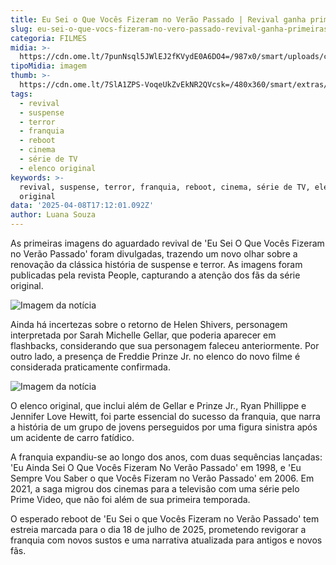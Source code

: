 ```yaml
---
title: Eu Sei o Que Vocês Fizeram no Verão Passado | Revival ganha primeiras imagens
slug: eu-sei-o-que-vocs-fizeram-no-vero-passado-revival-ganha-primeiras-imagens
categoria: FILMES
midia: >-
  https://cdn.ome.lt/7punNsql5JWlEJ2fKVydE0A6DO4=/987x0/smart/uploads/conteudo/fotos/OMELETE_CAPA_-_2025-04-08T133001.990.png
tipoMidia: imagem
thumb: >-
  https://cdn.ome.lt/7SlA1ZPS-VoqeUkZvEkNR2QVcsk=/480x360/smart/extras/conteudos/omelete_THUMB_-_2025-04-08T133124.634.png
tags:
  - revival
  - suspense
  - terror
  - franquia
  - reboot
  - cinema
  - série de TV
  - elenco original
keywords: >-
  revival, suspense, terror, franquia, reboot, cinema, série de TV, elenco
  original
data: '2025-04-08T17:12:01.092Z'
author: Luana Souza
---
```


As primeiras imagens do aguardado revival de 'Eu Sei O Que Vocês Fizeram no Verão Passado' foram divulgadas, trazendo um novo olhar sobre a renovação da clássica história de suspense e terror. As imagens foram publicadas pela revista People, capturando a atenção dos fãs da série original.

![Imagem da notícia](https://cdn.ome.lt/hnbrcItrrQcHVHPQ2hZEz3iyl9E=/fit-in/837x500/smart/uploads/conteudo/fotos/Novo_Projeto_44.png)

Ainda há incertezas sobre o retorno de Helen Shivers, personagem interpretada por Sarah Michelle Gellar, que poderia aparecer em flashbacks, considerando que sua personagem faleceu anteriormente. Por outro lado, a presença de Freddie Prinze Jr. no elenco do novo filme é considerada praticamente confirmada.

![Imagem da notícia](https://cdn.ome.lt/ODoIW4xZZvou0kN4ddedbIW0138=/fit-in/837x500/smart/uploads/conteudo/fotos/Novo_Projeto_45.png)

O elenco original, que inclui além de Gellar e Prinze Jr., Ryan Phillippe e Jennifer Love Hewitt, foi parte essencial do sucesso da franquia, que narra a história de um grupo de jovens perseguidos por uma figura sinistra após um acidente de carro fatídico.

A franquia expandiu-se ao longo dos anos, com duas sequências lançadas: 'Eu Ainda Sei O Que Vocês Fizeram No Verão Passado' em 1998, e 'Eu Sempre Vou Saber o que Vocês Fizeram no Verão Passado' em 2006. Em 2021, a saga migrou dos cinemas para a televisão com uma série pelo Prime Video, que não foi além de sua primeira temporada.

O esperado reboot de 'Eu Sei o que Vocês Fizeram no Verão Passado' tem estreia marcada para o dia 18 de julho de 2025, prometendo revigorar a franquia com novos sustos e uma narrativa atualizada para antigos e novos fãs.
